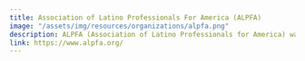 ```yaml
---
title: Association of Latino Professionals For America (ALPFA)
image: "/assets/img/resources/organizations/alpfa.png"
description: ALPFA (Association of Latino Professionals for America) was the first national Latino professional association in the United States, established in Los Angeles in 1972.
link: https://www.alpfa.org/
---
```

